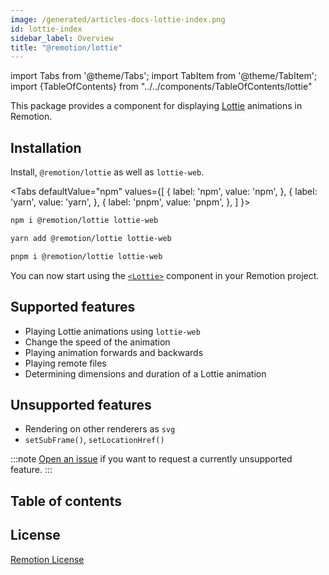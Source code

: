 ```yaml
---
image: /generated/articles-docs-lottie-index.png
id: lottie-index
sidebar_label: Overview
title: "@remotion/lottie"
---
```


import Tabs from '@theme/Tabs';
import TabItem from '@theme/TabItem';
import {TableOfContents} from "../../components/TableOfContents/lottie"

This package provides a component for displaying [Lottie](http://airbnb.io/lottie/) animations in Remotion.

## Installation

Install, `@remotion/lottie` as well as `lottie-web`.

<Tabs
defaultValue="npm"
values={[
{ label: 'npm', value: 'npm', },
{ label: 'yarn', value: 'yarn', },
{ label: 'pnpm', value: 'pnpm', },
]
}>
<TabItem value="npm">

```bash
npm i @remotion/lottie lottie-web
```

  </TabItem>

  <TabItem value="yarn">

```bash
yarn add @remotion/lottie lottie-web
```

  </TabItem>

  <TabItem value="pnpm">

```bash
pnpm i @remotion/lottie lottie-web
```

  </TabItem>
</Tabs>

You can now start using the [`<Lottie>`](/docs/lottie/lottie) component in your Remotion project.

## Supported features

- Playing Lottie animations using `lottie-web`
- Change the speed of the animation
- Playing animation forwards and backwards
- Playing remote files
- Determining dimensions and duration of a Lottie animation

## Unsupported features

- Rendering on other renderers as `svg`
- `setSubFrame()`, `setLocationHref()`

:::note
[Open an issue](https://remotion.dev/issue) if you want to request a currently unsupported feature.
:::

## Table of contents

<TableOfContents />

## License

[Remotion License](https://remotion.dev/license)
